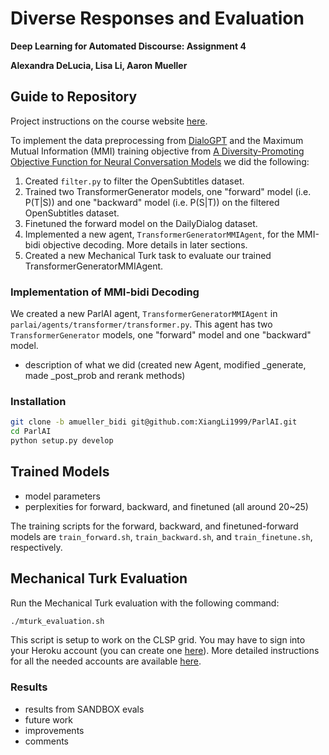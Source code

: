 # Diverse Responses and Evaluation  

**Deep Learning for Automated Discourse: Assignment 4**  

**Alexandra DeLucia, Lisa Li, Aaron Mueller**  

## Guide to Repository
Project instructions on the course website [here](https://dialog-systems-class.github.io/assignment4.html).

To implement the data preprocessing from [DialoGPT](https://arxiv.org/pdf/1911.00536.pdf) and the Maximum Mutual Information (MMI) training objective from [A Diversity-Promoting Objective Function for Neural Conversation Models](https://arxiv.org/abs/1510.03055) we did the following:

1. Created `filter.py` to filter the OpenSubtitles dataset.
2. Trained two TransformerGenerator models, one "forward" model (i.e. P(T|S)) and one "backward" model (i.e. P(S|T)) on the filtered OpenSubtitles dataset. 
3. Finetuned the forward model on the DailyDialog dataset.
4. Implemented a new agent, `TransformerGeneratorMMIAgent`, for the MMI-bidi objective decoding. More details in later sections.
5. Created a new Mechanical Turk task to evaluate our trained TransformerGeneratorMMIAgent.

### Implementation of MMI-bidi Decoding  
We created a new ParlAI agent, `TransformerGeneratorMMIAgent` in `parlai/agents/transformer/transformer.py`. This agent has two `TransformerGenerator` models, one "forward" model and one "backward" model. 

- description of what we did (created new Agent, modified _generate, made _post_prob and rerank methods)


### Installation
```bash
git clone -b amueller_bidi git@github.com:XiangLi1999/ParlAI.git
cd ParlAI
python setup.py develop
```

## Trained Models
- model parameters
- perplexities for forward, backward, and finetuned (all around 20~25)

The training scripts for the forward, backward, and finetuned-forward models are `train_forward.sh`, `train_backward.sh`, and `train_finetune.sh`, respectively. 

## Mechanical Turk Evaluation  
Run the Mechanical Turk evaluation with the following command:

```bash
./mturk_evaluation.sh
```
This script is setup to work on the CLSP grid. You may have to sign into your Heroku account (you can create one [here](https://heroku.com/)). More detailed instructions for all the needed accounts are available [here](https://parl.ai/docs/tutorial_mturk.html#running-a-task).

### Results
- results from SANDBOX evals
- future work
- improvements
- comments

